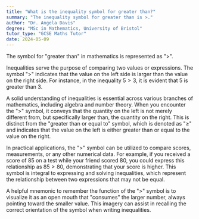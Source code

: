 ```yaml
---
title: "What is the inequality symbol for greater than?"
summary: "The inequality symbol for greater than is >."
author: "Dr. Angela Davis"
degree: "MSc in Mathematics, University of Bristol"
tutor_type: "GCSE Maths Tutor"
date: 2024-05-09
---
```


The symbol for "greater than" in mathematics is represented as ">".

Inequalities serve the purpose of comparing two values or expressions. The symbol ">" indicates that the value on the left side is larger than the value on the right side. For instance, in the inequality $5 > 3$, it is evident that $5$ is greater than $3$.

A solid understanding of inequalities is essential across various branches of mathematics, including algebra and number theory. When you encounter the ">" symbol, it conveys that the quantity on the left is not merely different from, but specifically larger than, the quantity on the right. This is distinct from the "greater than or equal to" symbol, which is denoted as "≥" and indicates that the value on the left is either greater than or equal to the value on the right.

In practical applications, the ">" symbol can be utilized to compare scores, measurements, or any other numerical data. For example, if you received a score of $85$ on a test while your friend scored $80$, you could express this relationship as $85 > 80$, demonstrating that your score is higher. This symbol is integral to expressing and solving inequalities, which represent the relationship between two expressions that may not be equal.

A helpful mnemonic to remember the function of the ">" symbol is to visualize it as an open mouth that "consumes" the larger number, always pointing toward the smaller value. This imagery can assist in recalling the correct orientation of the symbol when writing inequalities.
    